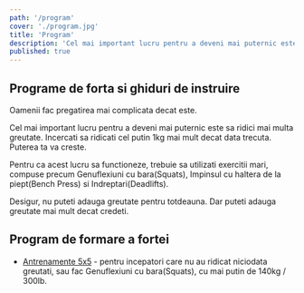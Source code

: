 ```yaml
---
path: '/program'
cover: './program.jpg'
title: 'Program'
description: 'Cel mai important lucru pentru a deveni mai puternic este sa ridici mai multa greutate. Incercati sa ridicati cel putin 1kg mai mult decat data trecuta. Puterea ta va creste. Pentru ca acest lucru sa functioneze, trebuie sa utilizati exercitii mari, compuse precum Genuflexiuni cu bara(Squats), Impinsul cu haltera de la piept(Bench Press) si Indreptari(Deadlifts).'
published: true
---
```


## Programe de forta si ghiduri de instruire

Oamenii fac pregatirea mai complicata decat este.

Cel mai important lucru pentru a deveni mai puternic este sa ridici mai multa greutate. Incercati sa ridicati cel putin 1kg mai mult decat data trecuta. Puterea ta va creste.

Pentru ca acest lucru sa functioneze, trebuie sa utilizati exercitii mari, compuse precum Genuflexiuni cu bara(Squats), Impinsul cu haltera de la piept(Bench Press) si Indreptari(Deadlifts).

Desigur, nu puteti adauga greutate pentru totdeauna. Dar puteti adauga greutate mai mult decat credeti.

## Program de formare a fortei

- <a href="/5x5">Antrenamente 5x5</a> - pentru incepatori care nu au ridicat niciodata greutati, sau fac Genuflexiuni cu bara(Squats), cu mai putin de 140kg / 300lb.
  <!-- - [Madcow 5 × 5](/madcow-5x5/) - pentru elevii intermediari care pot gheata cel putin 140 kg / 300lb chiar acum- [Smolov](/smolov/) - rutina specializata pentru a adauga rapid pana la 100lb in Squat in 13 saptamani -->

<!--## Construirea muschiului

Unul dintre efectele secundare majore ale castigarii fortei fizice este construirea masei musculare.

Muschii dvs. se contracta pentru a ridica greutatile. Cu cat cresti mai mare greutatea, cu atat muschii iti lucreaza mai greu. Muschiul tau creste pentru a muta acele greutati mai mari.

Acesta este motivul pentru care rezistenta este dimensiunea.

- [Cum se construieste muschi](/build-muscle/)
- [Cum se construieste arme mai mari](/bigger-arms/)
- [Cum se construieste piept mai mare](/bigger-chest/)

## Pierderea grasimilor

Deoarece antrenamentul de forta construieste muschi, acesta previne, de asemenea, pierderea musculara atunci cand faceti dieta pentru pierderea de grasime.

Pierderea grasimii este inutila daca nu construiti muschi. Ideea este sa construiti un corp atragator, nu sa sfarsiti cu pielea grasa sau cu pielea grasa.

- [Cum sa scapi de grasime](/lose-fat/)
- [Cum sa pierzi grasimea din burta](/belly-fat/)
- [Cum sa-ti pierzi barbatele boabe](/man-boobs/)

## Crestere in greutate

Daca sunteti slab, va trebui sa mancati mai multe calorii pentru a castiga in greutate.

Ridicarea greutatilor va crea musculare. Insa aveti nevoie de un surplus caloric pentru a va creste greutatea corpului.

- [Cum sa castigi greutate](/gain-weight/)-->

